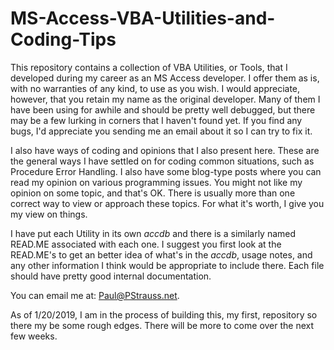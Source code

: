 # MS-Access-VBA-Utilities-and-Coding-Tips

This repository contains a collection of VBA Utilities, or Tools, that I developed during  my career as an MS Access developer. I offer them as is, with no warranties of any kind, to use as you wish. I would appreciate, however, that you retain my name as the original developer. Many of them I have been using for awhile and should be pretty well debugged, but there may be a few lurking in corners that I haven't found yet. If you find any bugs, I'd appreciate you sending me an email about it so I can try to fix it.

I also have ways of coding and opinions that I also present here. These are the general ways I have settled on for coding common situations, such as Procedure Error Handling. I also have some blog-type posts where you can read my opinion on various programming issues. You might not like my opinion on some topic, and that's OK. There is usually more than one correct way to view or approach these topics. For what it's worth, I give you my view on things.

I have put each Utility in its own *accdb* and there is a similarly named READ.ME associated with each one. I suggest you first look at the READ.ME's to get an better idea of what's in the *accdb*, usage notes, and any other information I think would be appropriate to include there. Each file should have pretty good internal documentation. 

You can email me at: Paul@PStrauss.net.

As of 1/20/2019, I am in the process of building this, my first, repository so there my be some rough edges. There will be more to come over the next few weeks.
